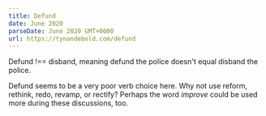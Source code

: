 ```yaml
---
title: Defund
date: June 2020
parseDate: June 2020 GMT+0000
url: https://tynandebold.com/defund
---
```


<p>Defund !== disband, meaning defund the police doesn't equal disband the police.</p>

<p>Defund seems to be a very poor verb choice here. Why not use reform, rethink, redo, revamp, or rectify? Perhaps the word <i>improve</i> could be used more during these discussions, too.
</p>
